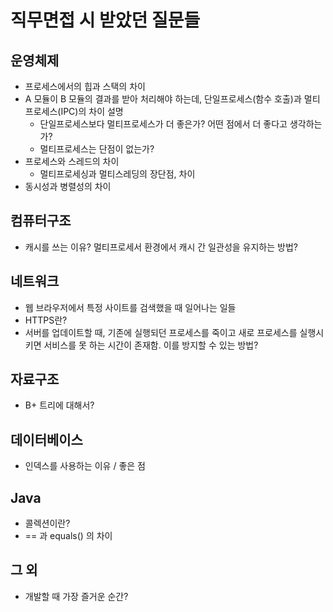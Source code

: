 # 직무면접 시 받았던 질문들

## 운영체제
* 프로세스에서의 힙과 스택의 차이
* A 모듈이 B 모듈의 결과를 받아 처리해야 하는데, 단일프로세스(함수 호출)과 멀티프로세스(IPC)의 차이 설명
  * 단일프로세스보다 멀티프로세스가 더 좋은가? 어떤 점에서 더 좋다고 생각하는가?
  * 멀티프로세스는 단점이 없는가?
* 프로세스와 스레드의 차이
  * 멀티프로세싱과 멀티스레딩의 장단점, 차이
* 동시성과 병렬성의 차이

## 컴퓨터구조
* 캐시를 쓰는 이유? 멀티프로세서 환경에서 캐시 간 일관성을 유지하는 방법?

## 네트워크
* 웹 브라우저에서 특정 사이트를 검색했을 때 일어나는 일들
* HTTPS란?
* 서버를 업데이트할 때, 기존에 실행되던 프로세스를 죽이고 새로 프로세스를 실행시키면 서비스를 못 하는 시간이 존재함. 이를 방지할 수 있는 방법?

## 자료구조
* B+ 트리에 대해서?

## 데이터베이스
* 인덱스를 사용하는 이유 / 좋은 점

## Java
* 콜렉션이란?
* == 과 equals() 의 차이

## 그 외
* 개발할 때 가장 즐거운 순간?
